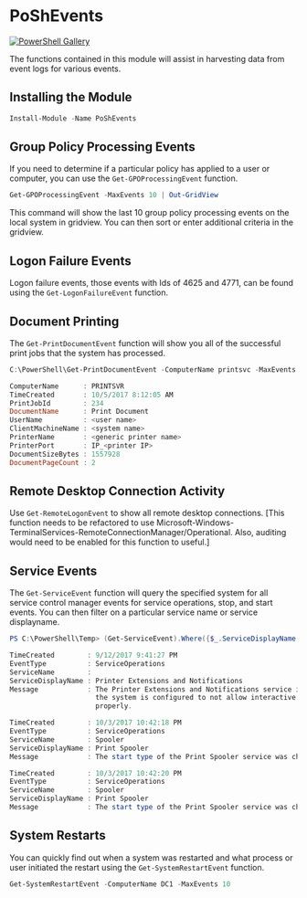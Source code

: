 # PoShEvents

[![PowerShell Gallery](https://img.shields.io/powershellgallery/dt/PoShEvents.svg?style=for-the-badge)](https://www.powershellgallery.com/packages/PoShEvents/)

The functions contained in this module will assist in harvesting data from event logs for various events.

## Installing the Module

```powershell
Install-Module -Name PoShEvents
```

## Group Policy Processing Events

If you need to determine if a particular policy has applied to a user or computer, you can use the `Get-GPOProcessingEvent` function.

```powershell
Get-GPOProcessingEvent -MaxEvents 10 | Out-GridView
```

This command will show the last 10 group policy processing events on the local system in gridview. You can then sort or enter additional criteria in the gridview.

## Logon Failure Events

Logon failure events, those events with Ids of 4625 and 4771, can be found using the `Get-LogonFailureEvent` function.

## Document Printing

The `Get-PrintDocumentEvent` function will show you all of the successful print jobs that the system has processed.

```powershell
C:\PowerShell\Get-PrintDocumentEvent -ComputerName printsvc -MaxEvents 1 -Oldest

ComputerName      : PRINTSVR
TimeCreated       : 10/5/2017 8:12:05 AM
PrintJobId        : 234
DocumentName      : Print Document
UserName          : <user name>
ClientMachineName : <system name>
PrinterName       : <generic printer name>
PrinterPort       : IP_<printer IP>
DocumentSizeBytes : 1557928
DocumentPageCount : 2
```

## Remote Desktop Connection Activity

Use `Get-RemoteLogonEvent` to show all remote desktop connections.
[This function needs to be refactored to use Microsoft-Windows-TerminalServices-RemoteConnectionManager/Operational. Also, auditing would need to be enabled for this function to useful.]

## Service Events

The `Get-ServiceEvent` function will query the specified system for all service control manager events for service operations, stop, and start events. You can then filter on a particular service name or service displayname.

```powershell
PS C:\PowerShell\Temp> (Get-ServiceEvent).Where({$_.ServiceDisplayName -match "print"}) | Select-Object -Property TimeCreated,EventType,ServiceName,ServiceDisplayName,Message

TimeCreated        : 9/12/2017 9:41:27 PM
EventType          : ServiceOperations
ServiceName        :
ServiceDisplayName : Printer Extensions and Notifications
Message            : The Printer Extensions and Notifications service is marked as an interactive service.  However,
                     the system is configured to not allow interactive services.  This service may not function
                     properly.

TimeCreated        : 10/3/2017 10:42:18 PM
EventType          : ServiceOperations
ServiceName        : Spooler
ServiceDisplayName : Print Spooler
Message            : The start type of the Print Spooler service was changed from auto start to demand start.

TimeCreated        : 10/3/2017 10:42:20 PM
EventType          : ServiceOperations
ServiceName        : Spooler
ServiceDisplayName : Print Spooler
Message            : The start type of the Print Spooler service was changed from demand start to auto start.
```

## System Restarts

You can quickly find out when a system was restarted and what process or user initiated the restart using the `Get-SystemRestartEvent` function.

```powershell
Get-SystemRestartEvent -ComputerName DC1 -MaxEvents 10
```